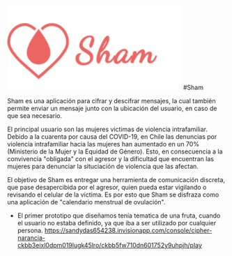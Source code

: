 ![](Images/logo-nombre.png)
#Sham

Sham es una aplicación para cifrar y descifrar mensajes, la cual también permite enviar un mensaje junto con la ubicación del usuario, en caso de que sea necesario.

El principal usuario son las mujeres victimas de violencia intrafamiliar. Debido a la cuarenta por causa del COVID-19, en Chile las denuncias por violencia intrafamiliar hacia las mujeres han aumentado en un 70% (Ministerio de la Mujer y la Equidad de Género). 
Esto, en consecuencia a la convivencia "obligada" con el agresor y la dificultad que encuentran las mujeres para denunciar la situciación de violencia que las afectan.

El objetivo de Sham es entregar una herramienta de comunicación discreta, que pase desapercibida por el agresor, quien pueda estar vigilando o revisando el celular de la víctima. Es por esto que Sham se disfraza como una aplicación de "calendario menstrual de ovulación".


 - El primer prototipo que diseñamos tenía tematica de una fruta, cuando el usuario no estaba definido, ya que iba a ser utilizado por cualquier persona.
https://sandydas654238.invisionapp.com/console/cipher-narancia-ckbb3eixl0dpm019lugk45lro/ckbb5fw710dn601752y9uhpjh/play

